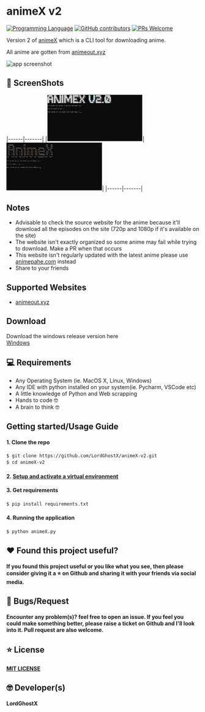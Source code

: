 # animeX v2
[![Programming Language](https://img.shields.io/badge/Language-Python-success?style=flat-square)](https://python.org)
[![GitHub contributors](https://img.shields.io/github/contributors/LordGhostX/animeX-v2?color=success&style=flat-square)](https://github.com/LordGhostX/animeX-v2/graphs/contributors)
[![PRs Welcome](https://img.shields.io/badge/PRs-welcome-success.svg?style=flat-square)](https://github.com/LordGhostX/animeX-v2/pulls)

Version 2 of [animeX](https://github.com/LordGhostX/animeX) which is a CLI tool for downloading anime.

All anime are gotten from [animeout.xyz](https://animeout.xyz)

![app screenshot](notebooks/screenshot.png)

## 📸 ScreenShots
|------|-------|
|<img src="ss/1.png" width="250">|<img src="ss/1a.png" width="250">|
|------|-------|

## Notes
* Advisable to check the source website for the anime because it'll download all the episodes on the site (720p and 1080p if it's available on the site)
* The website isn't exactly organized so some anime may fail while trying to download. Make a PR when that occurs
* This website isn't regularly updated with the latest anime please use [animepahe.com](https://animepahe.com) instead
* Share to your friends

## Supported Websites
* [animeout.xyz](https://animeout.xyz)

## Download
Download the windows release version here
<br>
<a href="./dist/animeX.exe">Windows</a>
<br>

## 💻 Requirements
* Any Operating System (ie. MacOS X, Linux, Windows)
* Any IDE with python installed on your system(ie. Pycharm, VSCode etc)
* A little knowledge of Python and Web scrapping
* Hands to code 🤓
* A brain to think 🤓

## Getting started/Usage Guide

#### 1. Clone the repo

```sh
$ git clone https://github.com/LordGhostX/animeX-v2.git
$ cd animeX-v2
```

#### 2. [Setup and activate a virtual environment](https://programwithus.com/learn-to-code/Pip-and-virtualenv-on-Windows/)

#### 3. Get requirements

```sh
$ pip install requirements.txt
```

#### 4. Running the application

```sh
$ python animeX.py
```

## :heart: Found this project useful?
#### If you found this project useful or you like what you see, then please consider giving it a :star: on Github and sharing it with your friends via social media.

## 🐛 Bugs/Request
#### Encounter any problem(s)? feel free to open an issue. If you feel you could make something better, please raise a ticket on Github and I'll look into it. Pull request are also welcome.

## ⭐️ License
#### <a href="https://github.com/LordGhostX/animeX-v2/blob/master/license.txt">MIT LICENSE</a>

## 🤓 Developer(s)
#### **LordGhostX**